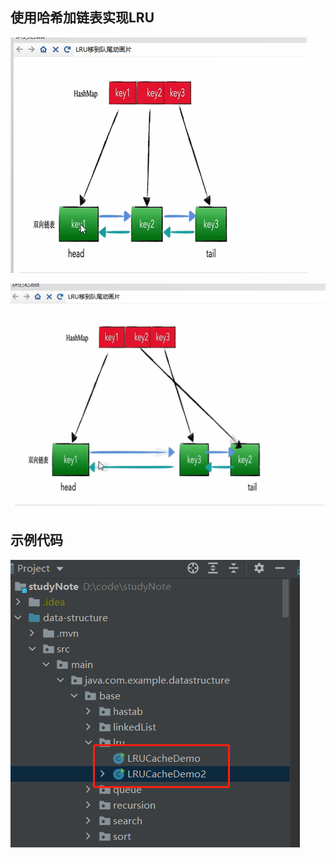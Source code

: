 使用哈希加链表实现LRU
---

![img_186.png](img_186.png)

![img_187.png](img_187.png)

示例代码
---

![img_188.png](img_188.png)